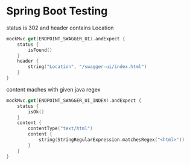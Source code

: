 # Spring Boot Testing

status is 302 and header contains Location

```kotlin
mockMvc.get(ENDPOINT_SWAGGER_UI).andExpect {
    status {
        isFound()
    }
    header {
        string("Location", "/swagger-ui/index.html")
    }
}
```

content maches with given java regex
```kotlin
mockMvc.get(ENDPOINT_SWAGGER_UI_INDEX).andExpect {
    status {
        isOk()
    }
    content {
        contentType("text/html")
        content {
            string(StringRegularExpression.matchesRegex("<html>"))
        }
    }
}
```
